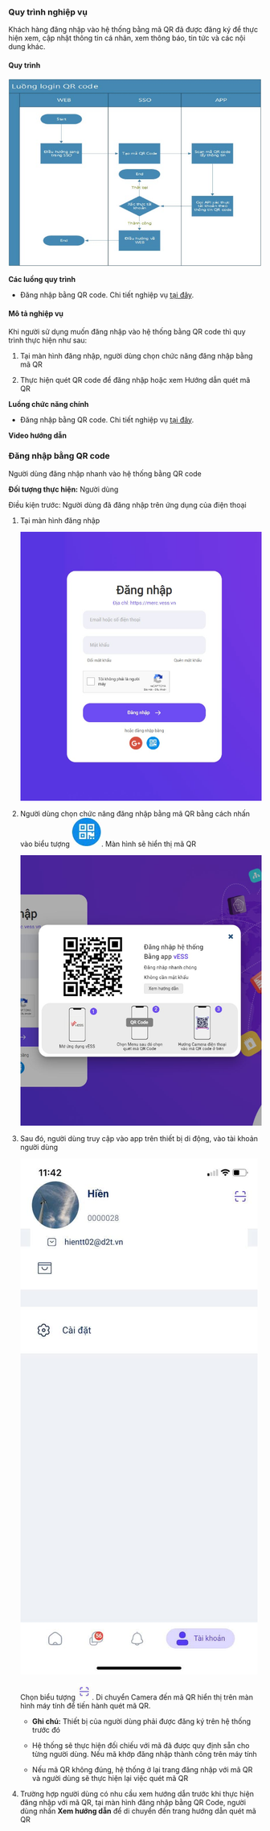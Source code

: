 ### Quy trình nghiệp vụ

Khách hàng đăng nhập vào hệ thống bằng mã QR đã được đăng ký để thực hiện xem, cập nhật thông tin cá nhân, xem thông báo, tin tức và các nội dung khác.

#### Quy trình

![](picture/PIC_DW_Addon_QRcode-QuyTrinh.jpg)

**Các luồng quy trình**

* Đăng nhập bằng QR code. Chi tiết nghiệp vụ <u>[tại đây](#ang-nhap-bang-qr-code)</u>.

#### Mô tả nghiệp vụ

Khi người sử dụng muốn đăng nhập vào hệ thống bằng QR code thì quy trình thực hiện như sau:

1. Tại màn hình đăng nhập, người dùng chọn chức năng đăng nhập bằng mã QR

2. Thực hiện quét QR code để đăng nhập hoặc xem Hướng dẫn quét mã QR


**Luồng chức năng chính**


* Đăng nhập bằng QR code. Chi tiết nghiệp vụ <u>[tại đây](#ang-nhap-bang-qr-code)</u>.


**Video hướng dẫn**


### Đăng nhập bằng QR code

Người dùng đăng nhập nhanh vào hệ thống bằng QR code

**Đối tượng thực hiện:** Người dùng

Điều kiện trước: Người dùng đã đăng nhập trên ứng dụng của điện thoại

1. Tại màn hình đăng nhập

    ![](picture/PIC_DW_Addon_QRcode-DangNhap.jpg)

2. Người dùng chọn chức năng đăng nhập bằng mã QR bằng cách nhấn vào biểu tượng ![](picture/PIC_DW_Addon_QRcode-IconLoginScanQR.jpg). Màn hình sẽ hiển thị mã QR

    ![](picture/PIC_DW_Addon_QRcode-QuetMaQR.jpg)

3. Sau đó, người dùng truy cập vào app trên thiết bị di động, vào tài khoản người dùng 

    ![](picture/PIC_DW_Addon_QRcode-QuetMaQR2.jpg)

    Chọn biểu tượng ![](picture/PIC_DW_Addon_QRcode-QuetMaQR3.png). Di chuyển Camera đến mã QR hiển thị trên màn hình máy tính để tiến hành quét mã QR.

    * **Ghi chú:** Thiết bị của người dùng phải được đăng ký trên hệ thống trước đó

    * Hệ thống sẽ thực hiện đối chiếu với mã đã được quy định sẵn cho từng người dùng. Nếu mã khớp đăng nhập thành công trên máy tính
    
    * Nếu mã QR không đúng, hệ thống ở lại trang đăng nhập với mã QR và người dùng sẽ thực hiện lại việc quét mã QR
    
4. Trường hợp người dùng có nhu cầu xem hướng dẫn trước khi thực hiện đăng nhập với mã QR, tại màn hình đăng nhập bằng QR Code, người dùng nhấn **Xem hướng dẫn** để di chuyển đến trang hướng dẫn quét mã QR




